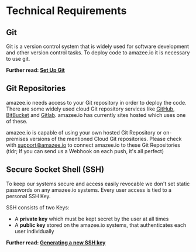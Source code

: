 # Technical Requirements

## Git

Git is a version control system that is widely used for software development and other version control tasks. To deploy code to amazee.io it is necessary to use git.

**Further read: [Set Up Git](https://help.github.com/articles/set-up-git/)**

## Git Repositories

amazee.io needs access to your Git repository in order to deploy the code. There are some widely used cloud Git repository services like [GitHub](http://github.com), [BitBucket](http://bitbucket.org) and [Gitlab](https://gitlab.com). amazee.io has currently sites hosted which uses one of these.

amazee.io is capable of using your own hosted Git Repository or on-premises versions of the mentioned Cloud Git repositories. Please check with support@amazee.io to connect amazee.io to these Git Repositories (tldr; If you can send us a Webhook on each push, it's all perfect)


## Secure Socket Shell (SSH)

To keep our systems secure and access easily revocable we don't set static passwords on any amazee.io systems. Every user access is tied to a personal SSH Key.

SSH consists of two Keys:

- A **private key** which must be kept secret by the user at all times
- A **public key** stored on the amazee.io systems, that authenticates each user individually

**Further read: [Generating a new SSH key](https://help.github.com/articles/generating-a-new-ssh-key-and-adding-it-to-the-ssh-agent/)**
